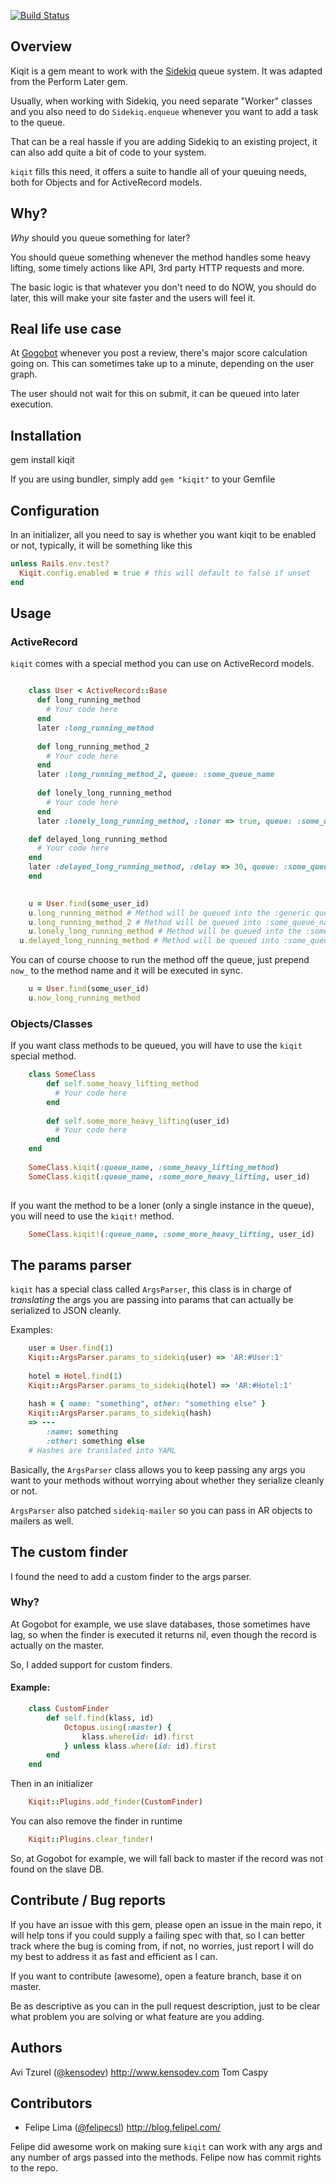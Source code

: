 [![Build Status](https://secure.travis-ci.org/KensoDev/kiqit.png)](https://secure.travis-ci.org/KensoDev/kiqit)

## Overview
Kiqit is a gem meant to work with the [Sidekiq](http://github.com/mperham/sidekiq) queue system. It was adapted from the Perform Later gem.

Usually, when working with Sidekiq, you need separate "Worker" classes and you also need to do `Sidekiq.enqueue` whenever you want to add a task to the queue.

That can be a real hassle if you are adding Sidekiq to an existing project, it can also add quite a bit of code to your system.

`kiqit` fills this need, it offers a suite to handle all of your queuing needs, both for Objects and for ActiveRecord models.

## Why?
*Why* should you queue something for later?

You should queue something whenever the method handles some heavy lifting, some timely actions like API, 3rd party HTTP requests and more.

The basic logic is that whatever you don't need to do NOW, you should do later, this will make your site faster and the users will feel it.

## Real life use case
At [Gogobot](http://gogobot.com) whenever you post a review, there's major score calculation going on. This can sometimes take up to a minute, depending on the user graph.

The user should not wait for this on submit, it can be queued into later execution.

## Installation
gem install kiqit

If you are using bundler, simply add
`gem "kiqit"` to your Gemfile


## Configuration
In an initializer, all you need to say is whether you want kiqit to be enabled or not, typically, it will be something like this

```ruby
unless Rails.env.test?
  Kiqit.config.enabled = true # this will default to false if unset
end
```

## Usage

### ActiveRecord

`kiqit` comes with a special method you can use on ActiveRecord models.


```ruby

	class User < ActiveRecord::Base
	  def long_running_method
	    # Your code here
	  end
	  later :long_running_method
	
	  def long_running_method_2
	    # Your code here
	  end
	  later :long_running_method_2, queue: :some_queue_name
	
	  def lonely_long_running_method
	    # Your code here
	  end
	  later :lonely_long_running_method, :loner => true, queue: :some_queue_name

    def delayed_long_running_method
      # Your code here
    end
    later :delayed_long_running_method, :delay => 30, queue: :some_queue_name
	end
	
```

```ruby
	u = User.find(some_user_id)
	u.long_running_method # Method will be queued into the :generic queue
	u.long_running_method_2 # Method will be queued into :some_queue_name queue
	u.lonely_long_running_method # Method will be queued into the :some_queue_name queue, only a single instance of this method can exist in the queue.
  u.delayed_long_running_method # Method will be queued into :some_queue_name queue only after 30 seconds have passed.
```

You can of course choose to run the method off the queue, just prepend `now_` to the method name and it will be executed in sync.

```ruby
	u = User.find(some_user_id)
	u.now_long_running_method
```

### Objects/Classes

If you want class methods to be queued, you will have to use the `kiqit` special method.

```ruby
	class SomeClass
		def self.some_heavy_lifting_method
	  	  # Your code here
	  	end
	  	
		def self.some_more_heavy_lifting(user_id)
	  	  # Your code here
	  	end  	
	end
	
	SomeClass.kiqit(:queue_name, :some_heavy_lifting_method)
	SomeClass.kiqit(:queue_name, :some_more_heavy_lifting, user_id)
	

```

If you want the method to be a loner (only a single instance in the queue), you will need to use the `kiqit!` method.

```ruby
	SomeClass.kiqit!(:queue_name, :some_more_heavy_lifting, user_id)
```

## The params parser
`kiqit` has a special class called `ArgsParser`, this class is in charge of *translating* the args you are passing into params that can actually be serialized to JSON cleanly.

Examples:

```ruby
	user = User.find(1)
	Kiqit::ArgsParser.params_to_sidekiq(user) => 'AR:#User:1'
	
	hotel = Hotel.find(1)
	Kiqit::ArgsParser.params_to_sidekiq(hotel) => 'AR:#Hotel:1'
	
	hash = { name: "something", other: "something else" }
	Kiqit::ArgsParser.params_to_sidekiq(hash) 
	=> ---
		:name: something
		:other: something else
	# Hashes are translated into YAML
```

Basically, the `ArgsParser` class allows you to keep passing any args you want to your methods without worrying about whether they serialize cleanly or not.

`ArgsParser` also patched `sidekiq-mailer` so you can pass in AR objects to mailers as well.

## The custom finder
I found the need to add a custom finder to the args parser.

### Why?
At Gogobot for example, we use slave databases, those sometimes have lag, so when the finder is executed it returns nil, even though the record is actually on the master.

So, I added support for custom finders.

#### Example:

```ruby
	class CustomFinder
		def self.find(klass, id)
			Octopus.using(:master) {
				klass.where(id: id).first
			} unless klass.where(id: id).first
		end
	end
```

Then in an initializer

```ruby
	Kiqit::Plugins.add_finder(CustomFinder)
```

You can also remove the finder in runtime

```ruby
	Kiqit::Plugins.clear_finder!
```

So, at Gogobot for example, we will fall back to master if the record was not found on the slave DB.

 
## Contribute / Bug reports

If you have an issue with this gem, please open an issue in the main repo, it will help tons if you could supply a failing spec with that, so I can better track where the bug is coming from, if not, no worries, just report I will do my best to address it as fast and efficient as I can.

If you want to contribute (awesome), open a feature branch, base it on master.

Be as descriptive as you can in the pull request description, just to be clear what problem you are solving or what feature are you adding.

## Authors

Avi Tzurel ([@kensodev](http://twitter.com/kensodev)) http://www.kensodev.com
Tom Caspy

## Contributors

* Felipe Lima ([@felipecsl](http://twitter.com/felipecsl)) 
http://blog.felipel.com/

Felipe did awesome work on making sure `kiqit` can work with any args and any number of args passed into the methods.
Felipe now has commit rights to the repo.
